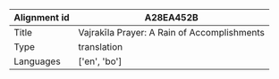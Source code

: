 |Alignment id | A28EA452B
| --- | --- 
|Title | Vajrakīla Prayer: A Rain of Accomplishments 
|Type | translation
|Languages | ['en', 'bo']